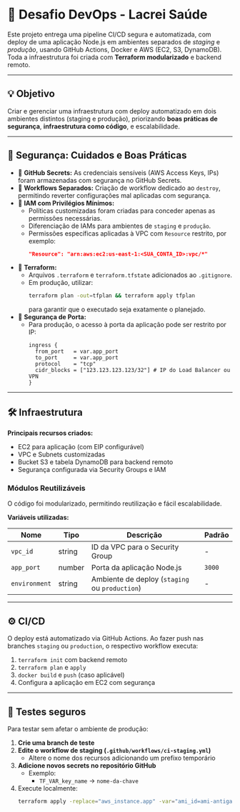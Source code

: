 # 🌈 Desafio DevOps - Lacrei Saúde

Este projeto entrega uma pipeline CI/CD segura e automatizada, com deploy de uma aplicação Node.js em ambientes separados de *staging* e *produção*, usando GitHub Actions, Docker e AWS (EC2, S3, DynamoDB).  
Toda a infraestrutura foi criada com **Terraform modularizado** e backend remoto.

---

## 💡 Objetivo

Criar e gerenciar uma infraestrutura com deploy automatizado em dois ambientes distintos (staging e produção), priorizando **boas práticas de segurança**, **infraestrutura como código**, e escalabilidade.

---

## 🔐 Segurança: Cuidados e Boas Práticas

- 🔑 **GitHub Secrets:** As credenciais sensíveis (AWS Access Keys, IPs) foram armazenadas com segurança no GitHub Secrets.
- 🔁 **Workflows Separados:** Criação de workflow dedicado ao `destroy`, permitindo reverter configurações mal aplicadas com segurança.
- 👤 **IAM com Privilégios Mínimos:**
  - Políticas customizadas foram criadas para conceder apenas as permissões necessárias.
  - Diferenciação de IAMs para ambientes de `staging` e `produção`.
  - Permissões específicas aplicadas à VPC com `Resource` restrito, por exemplo:  
    ```json
    "Resource": "arn:aws:ec2:us-east-1:<SUA_CONTA_ID>:vpc/*"
    ```
- 📁 **Terraform:**
  - Arquivos `.terraform` e `terraform.tfstate` adicionados ao `.gitignore`.
  - Em produção, utilizar:
    ```bash
    terraform plan -out=tfplan && terraform apply tfplan
    ```
    para garantir que o executado seja exatamente o planejado.
- 🧱 **Segurança de Porta:**
  - Para produção, o acesso à porta da aplicação pode ser restrito por IP:
    ```hcl
    ingress {
      from_port   = var.app_port
      to_port     = var.app_port
      protocol    = "tcp"
      cidr_blocks = ["123.123.123.123/32"] # IP do Load Balancer ou VPN
    }
    ```

---

## 🛠️ Infraestrutura

**Principais recursos criados:**

- EC2 para aplicação (com EIP configurável)
- VPC e Subnets customizadas
- Bucket S3 e tabela DynamoDB para backend remoto
- Segurança configurada via Security Groups e IAM

### Módulos Reutilizáveis
O código foi modularizado, permitindo reutilização e fácil escalabilidade.

**Variáveis utilizadas:**

| Nome        | Tipo     | Descrição                                   | Padrão   |
|-------------|----------|---------------------------------------------|----------|
| `vpc_id`    | string   | ID da VPC para o Security Group             | -        |
| `app_port`  | number   | Porta da aplicação Node.js                  | `3000`   |
| `environment` | string | Ambiente de deploy (`staging` ou `production`) | -      |

---

## ⚙️ CI/CD

O deploy está automatizado via GitHub Actions. Ao fazer push nas branches `staging` ou `production`, o respectivo workflow executa:

1. `terraform init` com backend remoto
2. `terraform plan` e `apply`
3. `docker build` e `push` (caso aplicável)
4. Configura a aplicação em EC2 com segurança

---

## 🧪 Testes seguros

Para testar sem afetar o ambiente de produção:

1. **Crie uma branch de teste**
2. **Edite o workflow de staging (`.github/workflows/ci-staging.yml`)**
   - Altere o nome dos recursos adicionando um prefixo temporário
3. **Adicione novos secrets no repositório GitHub**
   - Exemplo:
     - `TF_VAR_key_name` → `nome-da-chave`
4. Execute localmente:
   ```bash
   terraform apply -replace="aws_instance.app" -var="ami_id=ami-antiga"